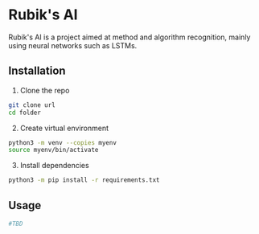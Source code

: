 # Rubik's AI

Rubik's AI is a project aimed at method and algorithm recognition, mainly using neural networks such as LSTMs.

## Installation

1. Clone the repo

```bash
git clone url
cd folder
```

2. Create virtual environment

```bash
python3 -m venv --copies myenv
source myenv/bin/activate
```

3. Install dependencies

```bash
python3 -m pip install -r requirements.txt
```

## Usage

```python
#TBD
```
